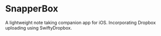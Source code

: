 # SnapperBox
A lightweight note taking companion app for iOS. Incorporating Dropbox uploading using SwiftyDropbox.
